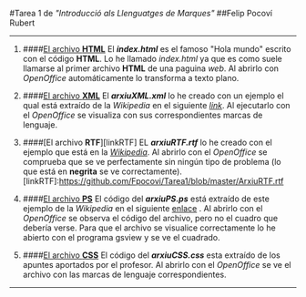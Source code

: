 #Tarea 1 de _"Introducció als Llenguatges de Marques"_
##Felip Pocoví Rubert
***
1. ####[El archivo **HTML**](https://github.com/Fpocovi/Tarea1/blob/master/index.html)
El **_index.html_** es el famoso "Hola mundo" escrito con el código **HTML**. Lo he llamado _index.html_ ya que es como suele llamarse al primer archivo **HTML** de una  paguina _web_. Al abrirlo con _OpenOffice_ automáticamente lo transforma a texto plano.

2. ####[El archivo **XML**](https://github.com/Fpocovi/Tarea1/blob/master/arxiuXML.xml)
El **_arxiuXML.xml_** lo he creado con un ejemplo el qual está extraído de la _Wikipedia_ en el siguiente [_link_](https://es.wikipedia.org/wiki/Extensible_Markup_Language). Al ejecutarlo con el _OpenOffice_ se visualiza con sus correspondientes marcas de lenguaje.

3. ####[El archivo **RTF**][linkRTF]
EL **_arxiuRTF.rtf_** lo he creado con el ejemplo que está en la [_Wikipedia_](https://es.wikipedia.org/wiki/Rich_Text_Format). Al abrirlo con el _OpenOffice_ se comprueba que se ve perfectamente sin ningún tipo de problema (lo que está en **negrita** se ve correctamente).
[linkRTF]:https://github.com/Fpocovi/Tarea1/blob/master/ArxiuRTF.rtf

4. ####[El archivo **PS**](https://github.com/Fpocovi/Tarea1/blob/master/ArxiuPs.ps)
El código del **_arxiuPS.ps_** está extraído de este ejemplo de la _Wikipedia_ en el siguiente [enlace](https://es.wikipedia.org/wiki/PostScript) . Al abrirlo con el _OpenOffice_ se observa el código del archivo, pero no el cuadro que debería verse. Para que el archivo se visualice correctamente lo he abierto con el programa gsview y se ve el cuadrado.

5. ####[El archivo **CSS**](https://github.com/Fpocovi/Tarea1/blob/master/ArxiuCSS.css)
El código del **_arxiuCSS.css_** esta extraído de los apuntes aportados por el profesor. Al abrirlo con el _OpenOffice_ se ve el archivo con las marcas de lenguaje correspondientes.
***

